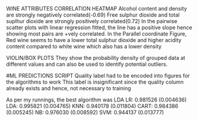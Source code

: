 WINE ATTRIBUTES CORRELATION HEATMAP
Alcohol content and density are strongly negatively correlated(-0.69)
Free sulphur dioxide and total suplhur dioxide are strongly positively correlated(0.72)
In the pairwise scatter plots with linear regression fitted, the line has a positive slope
hence showing most pairs are +vely correlated.
In the Parallel coordinate Figure,
Red wine seems to have a lower total sulphur dioxide and higher acidity content
compared to white wine which also has a lower density

VIOLIN/BOX PLOTS
They show the probability density of grouped data at different values and can also be
used to identify potential outliers.

#ML PREDICTIONS SCRIPT
Quality label had to be encoded into figures for the algorithms to work
This label is insignificant since the quality column already exists and hence, not necessary to training

As per my runnings, the best algorithm was LDA
LR: 0.981526 (0.004636)
LDA: 0.995821 (0.004765)
KNN: 0.940178 (0.011804)
CART: 0.984386 (0.005245)
NB: 0.976030 (0.008592)
SVM: 0.944137 (0.013777)
